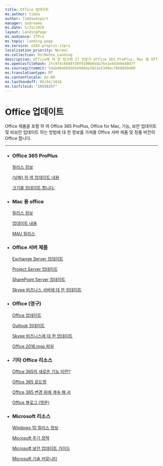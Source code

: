 ```yaml
---
title: Office 업데이트
ms.author: timda
author: TimDavenport
manager: andrewmo
ms.date: 5/31/2018
layout: LandingPage
ms.audience: ITPro
ms.topic: landing-page
ms.service: o365-proplus-itpro
localization_priority: Normal
ms.collection: RelNotes_Landing
description: Office에 대 한 링크와 IT 전문가 Office 365 ProPlus, Mac 용 Office, 영구 Office 및 Office Server에 대 한 콘텐츠를 릴리스하고 제공 제품
ms.openlocfilehash: 2fc974c6688f30f9198b0ada76e1e443e0e80d7f
ms.sourcegitcommit: 5dabd0a6045b54940da7821e2349ec78b6b99d00
ms.translationtype: MT
ms.contentlocale: ko-KR
ms.lasthandoff: 06/04/2018
ms.locfileid: "19556257"
---
```

# <a name="office-updates"></a>Office 업데이트

  
Office 제품을 포함 하 여 Office 365 ProPlus, Office for Mac, 기능, 보안 업데이트 및 비보안 업데이트 하는 방법에 대 한 정보를 가져올 Office 서버 제품 및 정품 버전의 Office 합니다.
  

---

<ul class="panelContent cardsW">
    <li>
        <div class="cardSize">
            <div class="cardPadding">
                <div class="card">
                    <div class="cardText">
                        <h3>Office 365 ProPlus</h3>
                        <p><a href="release-notes-office365-proplus.md">릴리스 정보</a></p>
                        <p><a href="update-history-office365-proplus-by-date.md">(날짜) 하 여 업데이트 내용</a></p>
                        <p><a href="download-sizes-office365-proplus-updates.md">크기를 업데이트 합니다.</a></p>
                    </div>
                </div>
            </div>
        </div>
    </li>
    <li>
        <div class="cardSize">
            <div class="cardPadding">
                <div class="card">
                    <div class="cardText">
                        <h3>Mac 용 office</h3>
                        <p><a href="release-notes-office-for-mac.md">릴리스 정보</a></p>
                        <p><a href="update-history-office-for-mac.md">업데이트 내용</a></p>
                        <p><a href="release-history-microsoft-autoupdate.md">MAU 릴리스</a></p>
                     </div>
                </div>
            </div>
        </div>
    </li>
    <li>
        <div class="cardSize">
            <div class="cardPadding">
                <div class="card">
                    <div class="cardText">
                        <h3>Office 서버 제품</h3>
                        <p><a href="https://technet.microsoft.com/library/hh135098(v=exchg.150).aspx">Exchange Server 업데이트</a></p>
                        <p><a href="project-server-updates.md">Project Server 업데이트</a></p>
                        <p><a href="sharepoint-updates.md">SharePoint Server 업데이트</a></p>
                        <p><a href="https://technet.microsoft.com/office/dn788954.aspx">Skype 비즈니스 서버에 대 한 업데이트</a></p>
               </div>
                </div>
            </div>
        </div> 
    </li>
</ul>  


<ul class="panelContent cardsW">
    <li>
        <div class="cardSize">
            <div class="cardPadding">
                <div class="card">
                    <div class="cardText">
                        <h3>Office (영구)</h3>
                            <p><a href="office-updates-msi.md">Office 업데이트</a></p>
                            <p><a href="outlook-updates-msi.md">Outlook 업데이트</a></p>
                            <p><a href="https://technet.microsoft.com/office/dn788954.aspx">Skype 비즈니스에 대 한 업데이트</a></p>
                            <p><a href="msp-files-office-2016.md">Office 2016.msp 파일</a></p>
                    </div>
                </div>
            </div>
        </div>
    </li>
    <li>
        <div class="cardSize">
            <div class="cardPadding">
                <div class="card">
                    <div class="cardText">
                        <h3>기타 Office 리소스</h3>
                            <p><a href="https://support.office.com/article/95c8d81d-08ba-42c1-914f-bca4603e1426">Office 365의 새로운 기능 이란?</a></p>
                            <p><a href="https://products.office.com/business/office-365-roadmap">Office 365 로드맵</a></p>
                            <p><a href="https://support.office.com/article/719f4904-cbdd-4889-a0cf-fbd7837dfecd">Office 365 변경 위에 계속 해 서</a></p>
                            <p><a href="https://www.microsoft.com/microsoft-365/blog/office/">Office 블로그 (영문)</a></p>
                    </div>
                </div>
            </div>
        </div>
    </li>
    <li>
        <div class="cardSize">
            <div class="cardPadding">
                <div class="card">
                    <div class="cardText">
                        <h3>Microsoft 리소스</h3>
                            <p><a href="https://www.microsoft.com/itpro/windows-10/release-information">Windows 10 릴리스 정보</a></p>
                            <p><a href="https://support.microsoft.com/lifecycle">Microsoft 주기 정책</a></p>
                            <p><a href="https://portal.msrc.microsoft.com/">Microsoft 보안 업데이트 가이드</a></p>
                            <p><a href="https://techcommunity.microsoft.com/">Microsoft 기술 커뮤니티</a></p>
                    </div>
                </div>
            </div>
        </div>
    </li>
</ul>  
